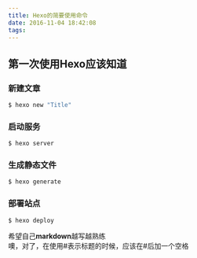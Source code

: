 ```yaml
---
title: Hexo的简要使用命令
date: 2016-11-04 18:42:08
tags:
---
```

## 第一次使用Hexo应该知道
### 新建文章
``` bash
$ hexo new "Title"
```

### 启动服务
``` bash
$ hexo server
```

### 生成静态文件
``` bash
$ hexo generate
```

### 部署站点
```bash
$ hexo deploy
```

希望自己<b>markdown</b>越写越熟练    
噢，对了，在使用#表示标题的时候，应该在#后加一个空格
